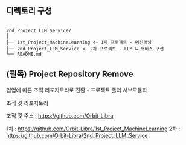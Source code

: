 ## 디렉토리 구성

```

2nd_Project_LLM_Service/
│  
├── 1st_Project_MachineLearning <- 1차 프로젝트 - 머신러닝
├── 2nd_Project_LLM_Service <- 2차 프로젝트 - LLM & 서비스 구현
└── README.md

```

## (필독) Project Repository Remove

협업에 따른 조직 리포지토리로 전환 - 프로젝트 폴더 서브모듈화

조직 깃 리포지토리

조직 깃 주소 : https://github.com/Orbit-Libra

1차 : https://github.com/Orbit-Libra/1st_Project_MachineLearning
2차 : https://github.com/Orbit-Libra/2nd_Project_LLM_Service

